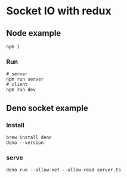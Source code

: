 # Socket IO with redux

## Node example

```shell
npm i
```

### Run

```shell
# server
npm run server
# client
npm run dev
```

## Deno socket example

### Install

```shell
brew install deno
deno --version
```

### serve

```shell
deno run --allow-net --allow-read server.ts
```
